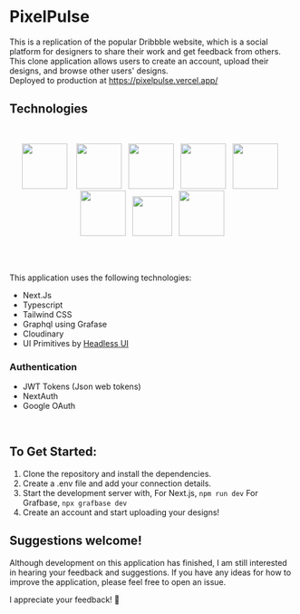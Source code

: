 # PixelPulse

This is a replication of the popular Dribbble website, which is a social platform for designers to share their work and get feedback from others. This clone application allows users to create an account, upload their designs, and browse other users' designs.<br/>
Deployed to production at https://pixelpulse.vercel.app/

## Technologies

<br/>
<p align="center">
<a href="https://nextjs.org/"><img src="https://cdn.jsdelivr.net/gh/devicons/devicon/icons/nextjs/nextjs-original.svg" height="80"/></a>
&nbsp;&nbsp;
<a href="https://www.typescriptlang.org/"><img src="https://cdn.jsdelivr.net/gh/devicons/devicon/icons/typescript/typescript-original.svg" height="80"/></a>
&nbsp;
<a href="https://tailwindcss.com/"><img src="https://cdn.jsdelivr.net/gh/devicons/devicon/icons/tailwindcss/tailwindcss-plain.svg" height="80"/></a>
&nbsp;
<a href="https://jwt.io/"><img src="https://github.com/Kavishika-Kahandawala/PixelPulse/assets/25774028/4f01e740-cee3-42ca-a8a4-754fef1c4e8c" height="80"/></a>
&nbsp;
<a href="https://grafbase.com/"><img src="https://github.com/Kavishika-Kahandawala/PixelPulse/assets/25774028/8ba3f884-3827-4bfb-b5fb-333288cab9ba" height="80"/></a>
&nbsp;
<a href="https://cloud.google.com/"><img src="https://cdn.jsdelivr.net/gh/devicons/devicon/icons/googlecloud/googlecloud-original.svg" height="80"/></a>
&nbsp;
<a href="https://cloudinary.com/"><img src="https://github.com/Kavishika-Kahandawala/PixelPulse/assets/25774028/69959371-0509-43e3-8b11-6b4324995447" height="70"/></a>
&nbsp;
<a href="https://next-auth.js.org/"><img src="https://github.com/nextauthjs/next-auth/blob/main/docs/static/img/logo/logo-sm.png?raw=true" height="80"/></a>
</p>
<br/>
<br/>

This application uses the following technologies:
<br/>

- Next.Js
- Typescript
- Tailwind CSS
- Graphql using Grafase
- Cloudinary
- UI Primitives by [Headless UI](https://headlessui.com/)

### Authentication

- JWT Tokens (Json web tokens)
- NextAuth
- Google OAuth

<br/>
  

## To Get Started:

1. Clone the repository and install the dependencies.
2. Create a .env file and add your connection details.
3. Start the development server with,
   For Next.js, `npm run dev`
   For Grafbase, `npx grafbase dev`
4. Create an account and start uploading your designs!

## Suggestions welcome!

Although development on this application has finished, I am still interested in hearing your feedback and suggestions. If you have any ideas for how to improve the application, please feel free to open an issue.

I appreciate your feedback! 🥳
